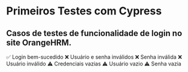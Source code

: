 # Primeiros Testes com Cypress

## Casos de testes de funcionalidade de login no site OrangeHRM.

✅ Login bem-sucedido
❌ Usuário e senha inválidos
❌ Senha inválida
❌ Usuário inválido
⚠️ Credenciais vazias
⚠️ Usuário vazio
⚠️ Senha vazia

